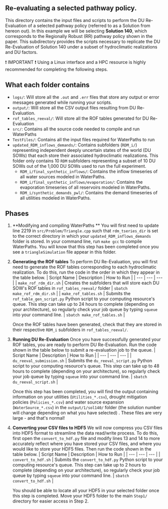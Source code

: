 ## Re-evaluating a selected pathway policy.

This directory contains the input files and scripts to perform the DU Re-Evaluation of a selected pathway policy (referred to as a Solution from hereon out). 
In this example we will be selecting **Solution 140**, which corresponds to the  Regionally Robust (RR) pathway policy shown in the paper. 
This subdirectory provides the scripts necessary to replicate the DU Re-Evaluation of Solution 140 under a subset of hydroclimatic realizations and DU factors.

:exclamation: IMPORTANT :exclamation: Using a Linux interface and a HPC resource is highly recommended for completing the following steps. 

## What each folder contains
- `logs/`: Will store all the `.out` and `.err` files that store any output or error messages generated while running your scripts.
- `output/`: Will store all the CSV output files resulting from DU Re-Evaluation. 
- `rof_tables_reeval/`: Will store all the ROF tables generated for DU Re-Evaluation
- `src/`: Contains all the source code needed to compile and run WaterPaths
- `TestFiles/`: Contains all the input files required for WaterPaths to run
- `updated_RDM_inflows_demands/`: Contains subfolders (`RDM_i/`) representing independent deeply uncertain states of the world (DU SOWs) that each store their associated hydroclimatic realizations. This folder only contains 10 `RDM` subfolders representing a subset of 10 DU SOWs out of the 1,000 DU SOWs used to run the full experiment. 
    - `RDM_i/final_synthetic_inflows/`: Contains the inflow timeseries of all water sources modeled in WaterPaths.
    - `RDM_i/final_synthetic_inflows/evaporation/`: Contains the evaporation timeseries of all reservoirs modeled in WaterPaths.
    - `RDM_i/synthetic_demands_pwl/`: Contains the demand timeseries of all utilities modeled in WaterPaths.

## Phases 

1. **Modifying and compiling WaterPaths **
    You will first need to update line 2219 in `src/Problem/Triangle.cpp` such that `rdm_tseries_dir` is set to the correct directory in which your `updated_RDM_inflows_demands` folder is stored. In your command line, run `make gcc` to compile WaterPaths.  You will know that this step has been completed once you see a `triangleSimulation` file appear in this folder.

2. **Generating the ROF tables**
    To perform DU Re-Evaluation, you will first need to generate the ROF tables corresponding to each hydroclimatic realization. To do this, run the code in the order in which they appear in the table below.
    | Script Name | Description | How to Run |
    | --- | --- | --- |
    | `make_rof_rdm_dir.sh` | Creates the subfolders that will store each DU SOW's ROF tables in `rof_tables_reeval/` folder | `sbatch make_rof_rdm_dir.sh` |
    | `make_rof_tables.sh` | Submits the `rof_table_gen_script.py` Python script to your computing resource's queue. This step can take up to 24 hours to complete (depending on your architecture), so regularly check your job queue by typing `squeue` into your command line. | `sbatch make_rof_tables.sh` |

    Once the ROF tables have been generated, check that they are stored in their respective `RDM_i` subfolders in `rof_tables_reeval/`.

3. **Running DU Re-Evaluation**
    Once you have successfully generated your ROF tables, you are ready to perform DU Re-Evaluation. Run the code shown in the table below to submit a re-evaluation job to the queue. 
    | Script Name | Description | How to Run |
    | --- | --- | --- |
    | `du_reeval_submission.sh` | Submits the `du_reeval_script.py` Python script to your computing resource's queue. This step can take up to 48 hours to complete (depending on your architecture), so regularly check your job queue by typing `squeue` into your command line. | `sbatch du_reeval_script.sh` |

    Once this step has been completed, you will find the output containing information on your utilities (`Utilities_*.csv`), drought mitigation policies (`Policies_*.csv`) and water source expansion (`WaterSource_*.csv`) in the `output/1/sol140/` folder (the solution number will change depending on what you have selected) . These files are very large - and that's normal! 

4. **Converting your CSV files to HDF5**
    We will now compress you CSV files into HDF5 format to streamline the data read/write process. To do this, first open the `convert_to_hdf.py` file and modify lines 13 and 14 to more accurately reflect where you have stored your CSV files, and where you would like to store your HDF5 files. Then run the code shown in the table below. 
    | Script Name | Description | How to Run |
    | --- | --- | --- |
    | `convert_to_hdf.sh` | Submits the `convert_to_hdf.py` Python script to your computing resource's queue. This step can take up to 2 hours to complete (depending on your architecture), so regularly check your job queue by typing `squeue` into your command line. | `sbatch convert_to_hdf.sh` |
    
    You should be able to locate all your HDF5 in your selected folder once this step is completed. Move your HDF5 folder to the main `Step1/` directory for easier access in Step 2.